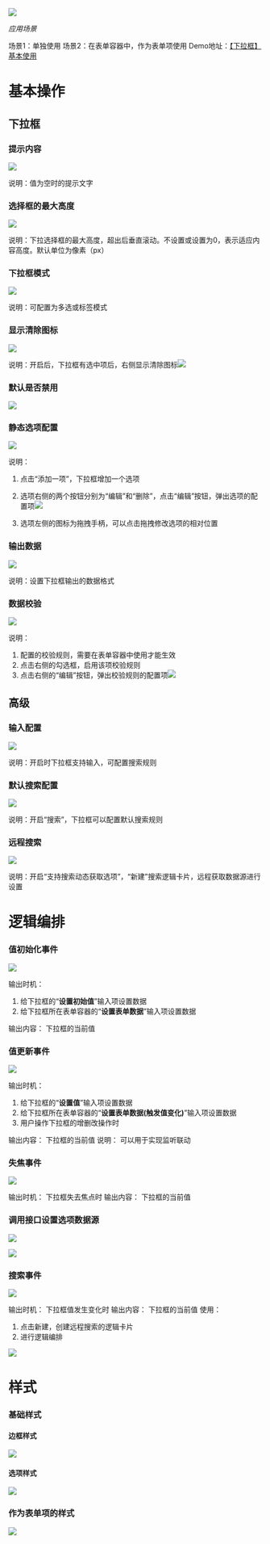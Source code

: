 ![](select-imgs/img1.webp)


_应用场景_

场景1：单独使用
场景2：在表单容器中，作为表单项使用
Demo地址：[【下拉框】基本使用](https://my.mybricks.world/mybricks-pc-page/index.html?id=470800851554373)
# **基本操作**
## **下拉框**
### **提示内容**
![](select-imgs/img2.webp)

说明：值为空时的提示文字

### **选择框的最大高度**
![](select-imgs/img3.webp)

说明：下拉选择框的最大高度，超出后垂直滚动。不设置或设置为0，表示适应内容高度。默认单位为像素（px）

### **下拉框模式**
![](select-imgs/img4.webp)

说明：可配置为多选或标签模式

### **显示清除图标**
![](select-imgs/img5.webp)

说明：开启后，下拉框有选中项后，右侧显示清除图标![](select-imgs/img6.webp)


### **默认是否禁用**
![](select-imgs/img7.webp)


### **静态选项配置**
![](select-imgs/img8.webp)

说明：

1. 点击“添加一项”，下拉框增加一个选项
2. 选项右侧的两个按钮分别为“编辑”和“删除”，点击“编辑”按钮，弹出选项的配置项![](select-imgs/img9.webp)

3. 选项左侧的图标为拖拽手柄，可以点击拖拽修改选项的相对位置



### **输出数据**
![](select-imgs/img10.webp)

说明：设置下拉框输出的数据格式

### **数据校验**
![](select-imgs/img11.webp)

说明：

1. 配置的校验规则，需要在表单容器中使用才能生效
2. 点击右侧的勾选框，启用该项校验规则
3. 点击右侧的“编辑”按钮，弹出校验规则的配置项![](select-imgs/img12.webp)

## **高级**
### **输入配置**
![](select-imgs/img13.webp)

说明：开启时下拉框支持输入，可配置搜索规则

### **默认搜索配置**
![](select-imgs/img14.webp)

说明：开启“搜索”，下拉框可以配置默认搜索规则

### **远程搜索**
![](select-imgs/img15.webp)

说明：开启“支持搜索动态获取选项”，“新建”搜索逻辑卡片，远程获取数据源进行设置

# **逻辑编排**
### **值初始化事件**
![](select-imgs/img16.webp)

输出时机：

1. 给下拉框的“**设置初始值**”输入项设置数据
2. 给下拉框所在表单容器的“**设置表单数据**”输入项设置数据

输出内容：
下拉框的当前值

### **值更新事件**
![](select-imgs/img17.webp)

输出时机：

1. 给下拉框的“**设置值**”输入项设置数据
2. 给下拉框所在表单容器的“**设置表单数据(触发值变化)**”输入项设置数据
3. 用户操作下拉框的增删改操作时

输出内容：
下拉框的当前值
说明：
可以用于实现监听联动

### **失焦事件**
![](select-imgs/img18.webp)

输出时机：
下拉框失去焦点时
输出内容：
下拉框的当前值

### **调用接口设置选项数据源**
![](select-imgs/img19.webp)

![](select-imgs/img20.webp)


### **搜索事件**
![](select-imgs/img21.webp)

输出时机：
下拉框值发生变化时
输出内容：
下拉框的当前值
使用：

1. 点击新建，创建远程搜索的逻辑卡片
2. 进行逻辑编排

![](select-imgs/img22.webp)


# **样式**
### **基础样式**
#### **边框样式**
![](select-imgs/img23.webp)

#### **选项样式**
![](select-imgs/img24.webp)


### **作为表单项的样式**
![](select-imgs/img25.png)

